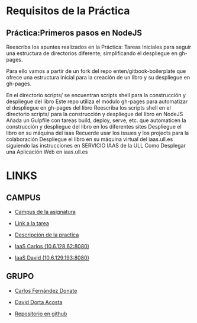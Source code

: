 # __Requisitos de la Práctica__

## Práctica:Primeros pasos en NodeJS

Reescriba los apuntes realizados en la Práctica: Tareas Iniciales para seguir una estructura de directorios diferente, simplificando el despliegue en gh-pages.

Para ello vamos a partir de un fork del repo enten/gitbook-boilerplate que ofrece una estructura inicial para la creación de un libro y su despliegue en gh-pages.

En el directorio scripts/ se encuentran scripts shell para la construcción y despliegue del libro
Este repo utiliza el módulo gh-pages para automatizar el despliegue en gh-pages del libro
Reescriba los scripts shell en el directorio scripts/ para la construcción y despliegue del libro en NodeJS
Añada un Gulpfile con tareas build, deploy, serve, etc. que automaticen la construcción y despliegue del libro en los diferentes sites
Despliegue el libro en su máquina del iaas
Recuerde usar los issues y los projects para la colaboración
Despliegue el libro en su máquina virtual del iaas.ull.es siguiendo las instrucciones en
SERVICIO IAAS de la ULL
Como Desplegar una Aplicación Web en iaas.ull.es

# __LINKS__

## CAMPUS

* [Campus de la asignatura](https://campusvirtual.ull.es/1617/course/view.php?id=1136)

* [Link a la tarea](https://campusvirtual.ull.es/1617/mod/workshop/view.php?id=166756)

* [Descripción de la practica](https://casianorodriguezleon.gitbooks.io/ull-esit-1617/practicas/practicatareasiniciales.html)

* [IaaS Carlos (10.6.128.62:8080)](http://10.6.128.62:8080/)

* [IaaS David (10.6.129.193:8080)](http://10.6.129.193:8080/)



## GRUPO

* [Carlos Fernández Donate](https://charly-poket.github.io)

* [David Dorta Acosta](https://alu0100851236.github.io/)

* [Repositorio en github](https://github.com/ULL-ESIT-DSI-1617/primeros-pasos-en-nodejs-carlos-david-35l2-2.git)
